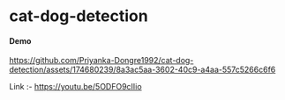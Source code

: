 # cat-dog-detection

#### Demo 



https://github.com/Priyanka-Dongre1992/cat-dog-detection/assets/174680239/8a3ac5aa-3602-40c9-a4aa-557c5266c6f6

Link :- https://youtu.be/5ODFO9cIIio
